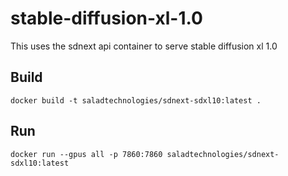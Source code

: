 # stable-diffusion-xl-1.0
This uses the sdnext api container to serve stable diffusion xl 1.0

## Build

```
docker build -t saladtechnologies/sdnext-sdxl10:latest .
```

## Run

```
docker run --gpus all -p 7860:7860 saladtechnologies/sdnext-sdxl10:latest
```